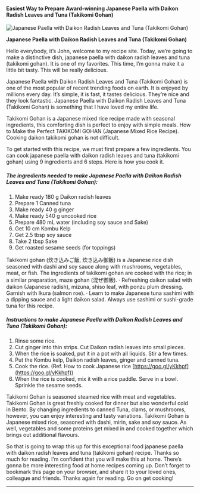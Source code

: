             

#### Easiest Way to Prepare Award-winning Japanese Paella with Daikon Radish Leaves and Tuna (Takikomi Gohan)

![Japanese Paella with Daikon Radish Leaves and Tuna (Takikomi Gohan)](https://img-global.cpcdn.com/recipes/7b8eaee3c7e7abd7/751x532cq70/japanese-paella-with-daikon-radish-leaves-and-tuna-takikomi-gohan-recipe-main-photo.jpg)

**Japanese Paella with Daikon Radish Leaves and Tuna (Takikomi Gohan)**

Hello everybody, it’s John, welcome to my recipe site. Today, we’re going to make a distinctive dish, japanese paella with daikon radish leaves and tuna (takikomi gohan). It is one of my favorites. This time, I’m gonna make it a little bit tasty. This will be really delicious.

Japanese Paella with Daikon Radish Leaves and Tuna (Takikomi Gohan) is one of the most popular of recent trending foods on earth. It is enjoyed by millions every day. It’s simple, it is fast, it tastes delicious. They’re nice and they look fantastic. Japanese Paella with Daikon Radish Leaves and Tuna (Takikomi Gohan) is something that I have loved my entire life.

Takikomi Gohan is a Japanese mixed rice recipe made with seasonal ingredients, this comforting dish is perfect to enjoy with simple meals. How to Make the Perfect TAKIKOMI GOHAN (Japanese Mixed Rice Recipe). Cooking daikon takikomi gohan is not difficult.

To get started with this recipe, we must first prepare a few ingredients. You can cook japanese paella with daikon radish leaves and tuna (takikomi gohan) using 9 ingredients and 6 steps. Here is how you cook it.

##### The ingredients needed to make Japanese Paella with Daikon Radish Leaves and Tuna (Takikomi Gohan):

1.  Make ready 180 g Daikon radish leaves
2.  Prepare 1 Canned tuna
3.  Make ready 40 g ginger
4.  Make ready 540 g uncooked rice
5.  Prepare 480 mL water (including soy sauce and Sake)
6.  Get 10 cm Kombu Kelp
7.  Get 2.5 tbsp soy sauce
8.  Take 2 tbsp Sake
9.  Get roasted sesame seeds (for toppings)

Takikomi gohan (炊き込みご飯, 炊き込み御飯) is a Japanese rice dish seasoned with dashi and soy sauce along with mushrooms, vegetables, meat, or fish. The ingredients of takikomi gohan are cooked with the rice; in a similar preparation, maze gohan (混ぜ御飯). · Refreshing daikon salad with daikon (Japanese radish), mizuna, shiso leaf, with ponzu plum dressing. Garnish with Ikura (salmon roe). · Learn to make Japanese tuna sashimi with a dipping sauce and a light daikon salad. Always use sashimi or sushi-grade tuna for this recipe.

##### Instructions to make Japanese Paella with Daikon Radish Leaves and Tuna (Takikomi Gohan):

1.  Rinse some rice.
2.  Cut ginger into thin strips. Cut Daikon radish leaves into small pieces.
3.  When the rice is soaked, put it in a pot with all liquids. Stir a few times.
4.  Put the Kombu kelp, Daikon radish leaves, ginger and canned tuna.
5.  Cook the rice. (Ref. How to cook Japanese rice [https://goo.gl/yKkhpf](https://goo.gl/yKkhpf))
6.  When the rice is cooked, mix it with a rice paddle. Serve in a bowl. Sprinkle the sesame seeds.

Takikomi Gohan is seasoned steamed rice with meat and vegetables. Takikomi Gohan is great freshly cooked for dinner but also wonderful cold in Bento. By changing ingredients to canned Tuna, clams, or mushrooms, however, you can enjoy interesting and tasty variations. Takikomi Gohan is Japanese mixed rice, seasoned with dashi, mirin, sake and soy sauce. As well, vegetables and some proteins get mixed in and cooked together which brings out additional flavours.

So that is going to wrap this up for this exceptional food japanese paella with daikon radish leaves and tuna (takikomi gohan) recipe. Thanks so much for reading. I’m confident that you will make this at home. There’s gonna be more interesting food at home recipes coming up. Don’t forget to bookmark this page on your browser, and share it to your loved ones, colleague and friends. Thanks again for reading. Go on get cooking!

* * *